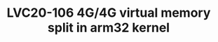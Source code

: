 ---
categories:
- lvc20
description: On 32-bit Linux machines, the 4GB of virtual memory are usually split
  between 3GB address space for user processes and a little under 1GB directly mapped
  physical memory. <br /> <br /> While kernels can address more physical memory than
  what is directly mapped, this requires the "highmem" feature that is likely going
  away in the long run, while there are still systems using 32-bit ARM Linux with
  2GB or more that should get kernel updates for many years to come.<br /> <br />
  As an alternative to highmem, we are proposing a new way to split the available
  virtual memory, giving 3.75GB of address space to both user space and to the linear
  physical memory mapping.<br /> <br /> In this presentation, we discuss the state
  of those patches and the trade-offs we found for performance, security and compatibility
  with existing systems.
image: /assets/images/featured-images/lvc20/LVC20-106.png
session_id: LVC20-106
session_room: '[Track 2] Linux/Android'
session_slot:
  end_time: 2020-09-22 12:40
  start_time: 2020-09-22 12:15
session_speakers:
- speaker_bio: Arnd Bergmann has been with Linaro since almost the beginning. He&#39;s
    worked on the kernel across many CPU architectures over his career is and currently
    co-maintaining the soc tree that is used for merging platform support into the
    kernel.
  speaker_company: Linaro Ltd
  speaker_image: http://avatars.sched.co/a/84/7368397/avatar.jpg.320x320px.jpg?fd6
  speaker_name: Arnd Bergmann
  speaker_position: Linux Kernel Developer
  speaker_role: attendee, speaker
session_track: Linux Kernel
tag: session
tags: Linux Kernel
title: LVC20-106 4G/4G virtual memory split in arm32 kernel
---